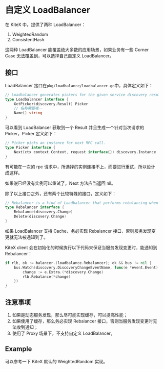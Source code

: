 # 自定义 LoadBalancer

在 KiteX 中，提供了两种 LoadBalancer：

1. WeightedRandom
2. ConsistentHash

这两种 LoadBalancer 能覆盖绝大多数的应用场景，如果业务有一些 Corner Case 无法覆盖到，可以选择自己自定义 LoadBalancer。

## 接口

LoadBalancer 接口在`pkg/loadbalance/loadbalancer.go`中，具体定义如下：

```go
// Loadbalancer generates pickers for the given service discovery result.
type Loadbalancer interface {
	GetPicker(discovery.Result) Picker
    // 名称需要唯一
    Name() string
}
```

可以看到 LoadBalancer 获取到一个 Result 并且生成一个针对当次请求的 Picker，Picker 定义如下：

```go
// Picker picks an instance for next RPC call.
type Picker interface {
	Next(ctx context.Context, request interface{}) discovery.Instance
}
```

有可能在一次的 rpc 请求中，所选择的实例连接不上，而要进行重试，所以设计成这样。

如果说已经没有实例可以重试了，Next 方法应当返回 nil。

除了以上接口之外，还有两个比较特殊的接口，定义如下：

```go
// Rebalancer is a kind of Loadbalancer that performs rebalancing when the result of service discovery changes.
type Rebalancer interface {
	Rebalance(discovery.Change)
	Delete(discovery.Change)
}
```

如果 LoadBalancer 支持 Cache，务必实现 Rebalancer 接口，否则服务发现变更就无法被通知到了。

KiteX client 会在初始化的时候执行以下代码来保证当服务发现变更时，能通知到 Rebalancer：

```go
if rlb, ok := balancer.(loadbalance.Rebalancer); ok && bus != nil {
    bus.Watch(discovery.DiscoveryChangeEventName, func(e *event.Event) {
        change := e.Extra.(*discovery.Change)
        rlb.Rebalance(*change)
    })
}
```

## 注意事项

1. 如果是动态服务发现，那么尽可能实现缓存，可以提高性能；
2. 如果使用了缓存，那么务必实现 Rebalancer 接口，否则当服务发现变更时无法收到通知；
3. 使用了 Proxy 场景下，不支持自定义 LoadBalancer。

## Example

可以参考一下 KiteX 默认的 WeightedRandom 实现。